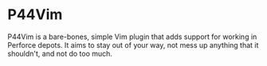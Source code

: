 
# P44Vim

P44Vim is a bare-bones, simple Vim plugin that adds support for working in
Perforce depots. It aims to stay out of your way, not mess up anything that it
shouldn't, and not do too much.

